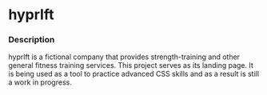# hyprlft

### Description

hyprlft is a fictional company that provides strength-training and other general fitness training services. This project serves as its landing page. It is being used as a tool to practice advanced CSS skills and as a result is still a work in progress.
